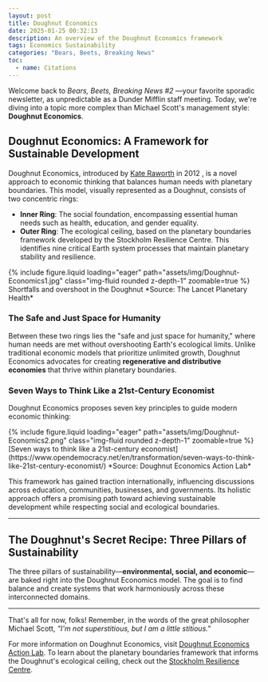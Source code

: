 ```yaml
---
layout: post
title: Doughnut Economics
date: 2025-01-25 00:32:13
description: An overview of the Doughnut Economics framework
tags: Economics Sustainability 
categories: "Bears, Beets, Breaking News"
toc:
  - name: Citations
---
```


Welcome back to *Bears, Beets, Breaking News #2* —your favorite sporadic newsletter, as unpredictable as a Dunder Mifflin staff meeting. Today, we're diving into a topic more complex than Michael Scott's management style: **Doughnut Economics**.

## Doughnut Economics: A Framework for Sustainable Development

Doughnut Economics, introduced by [Kate Raworth](https://www.kateraworth.com/doughnut/) in 2012 <d-cite key="raworth2012"></d-cite>, is a novel approach to economic thinking that balances human needs with planetary boundaries. This model, visually represented as a Doughnut, consists of two concentric rings:

- **Inner Ring**: The social foundation, encompassing essential human needs such as health, education, and gender equality.
- **Outer Ring**: The ecological ceiling, based on the planetary boundaries framework developed by the Stockholm Resilience Centre. This identifies nine critical Earth system processes that maintain planetary stability and resilience.

<div class="row mt-3">
    <div class="col-sm mt-3 mt-md-0">
        {% include figure.liquid loading="eager" path="assets/img/Doughnut-Economics1.jpg" class="img-fluid rounded z-depth-1" zoomable=true %}
    </div>
</div>
Shortfalls and overshoot in the Doughnut <d-cite key="Raworth2017"></d-cite> 
*Source: The Lancet Planetary Health*

### The Safe and Just Space for Humanity

Between these two rings lies the "safe and just space for humanity," where human needs are met without overshooting Earth's ecological limits. Unlike traditional economic models that prioritize unlimited growth, Doughnut Economics advocates for creating **regenerative and distributive economies** that thrive within planetary boundaries.

### Seven Ways to Think Like a 21st-Century Economist

Doughnut Economics proposes seven key principles to guide modern economic thinking:

<div class="row mt-3">
    <div class="col-sm mt-3 mt-md-0">
        {% include figure.liquid loading="eager" path="assets/img/Doughnut-Economics2.png" class="img-fluid rounded z-depth-1" zoomable=true %}
    </div>
</div>
[Seven ways to think like a 21st-century economist](https://www.opendemocracy.net/en/transformation/seven-ways-to-think-like-21st-century-economist/)
*Source: Doughnut Economics Action Lab*<d-cite key="RaworthBook"></d-cite>

This framework has gained traction internationally, influencing discussions across education, communities, businesses, and governments. Its holistic approach offers a promising path toward achieving sustainable development while respecting social and ecological boundaries.

---

## The Doughnut's Secret Recipe: Three Pillars of Sustainability 

The three pillars of sustainability—**environmental, social, and economic**—are baked right into the Doughnut Economics model. The goal is to find balance and create systems that work harmoniously across these interconnected domains.

---

That's all for now, folks! Remember, in the words of the great philosopher Michael Scott, *"I'm not superstitious, but I am a little stitious."*


For more information on Doughnut Economics, visit [Doughnut Economics Action Lab](https://doughnuteconomics.org/about-doughnut-economics). To learn about the planetary boundaries framework that informs the Doughnut's ecological ceiling, check out the [Stockholm Resilience Centre](https://www.stockholmresilience.org/research/planetary-boundaries.html).

